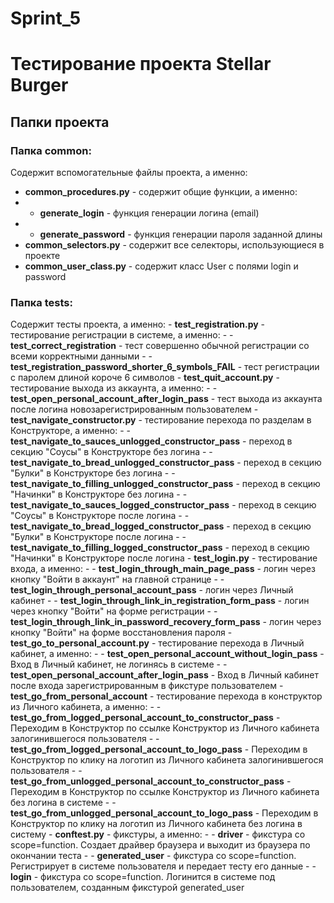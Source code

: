 # Sprint_5
<h1>Тестирование проекта Stellar Burger</h1>
<h2>Папки проекта</h2>
<h3>Папка common:</h3>
Содержит вспомогательные файлы проекта, а именно:

- <b>common_procedures.py</b> - содержит общие функции, а именно:
- - <b>generate_login</b> - функция генерации логина (email)
- - <b>generate_password</b> - функция генерации пароля заданной длины
- <b>common_selectors.py</b> - содержит все селекторы, использующиеся в проекте
- <b>common_user_class.py</b> - содержит класс User с полями login и password

<h3>Папка tests:</h3>
Содержит тесты проекта, а именно:
- <b>test_registration.py</b> - тестирование регистрации в системе, а именно:
- - <b>test_correct_registration</b> - тест совершенно обычной регистрации со всеми корректными данными
- - <b>test_registration_password_shorter_6_symbols_FAIL</b> - тест регистрации с паролем длиной короче 6 символов
- <b>test_quit_account.py</b> - тестирование выхода из аккаунта, а именно:
- - <b>test_open_personal_account_after_login_pass</b> - тест выхода из аккаунта после логина новозарегистрированным пользователем
- <b>test_navigate_constructor.py</b> - тестирование перехода по разделам в Конструкторе, а именно:
- - <b>test_navigate_to_sauces_unlogged_constructor_pass</b> - переход в секцию "Соусы" в Конструкторе без логина
- - <b>test_navigate_to_bread_unlogged_constructor_pass</b> - переход в секцию "Булки" в Конструкторе без логина
- - <b>test_navigate_to_filling_unlogged_constructor_pass</b> - переход в секцию "Начинки" в Конструкторе без логина
- - <b>test_navigate_to_sauces_logged_constructor_pass</b> - переход в секцию "Соусы" в Конструкторе после логина
- - <b>test_navigate_to_bread_logged_constructor_pass</b> - переход в секцию "Булки" в Конструкторе после логина
- - <b>test_navigate_to_filling_logged_constructor_pass</b> - переход в секцию "Начинки" в Конструкторе после логина
- <b>test_login.py</b> - тестирование входа, а именно:
- - <b>test_login_through_main_page_pass</b> - логин через кнопку "Войти в аккаунт" на главной странице
- - <b>test_login_through_personal_account_pass</b> - логин через Личный кабинет
- - <b>test_login_through_link_in_registration_form_pass</b> - логин через кнопку "Войти" на форме регистрации
- - <b>test_login_through_link_in_password_recovery_form_pass</b> - логин через кнопку "Войти" на форме восстановления пароля
- <b>test_go_to_personal_account.py</b> - тестирование перехода в Личный кабинет, а именно:
- - <b>test_open_personal_account_without_login_pass</b> - Вход в Личный кабинет, не логинясь в системе
- - <b>test_open_personal_account_after_login_pass</b> - Вход в Личный кабинет после входа зарегистрированным в фикстуре пользователем
- <b>test_go_from_personal_account</b> - тестирование перехода в конструктор из Личного кабинета, а именно:
- - <b>test_go_from_logged_personal_account_to_constructor_pass</b> - Переходим в Конструктор по ссылке Конструктор из Личного кабинета залогинившегося пользователя
- - <b>test_go_from_logged_personal_account_to_logo_pass</b> - Переходим в Конструктор по клику на логотип из Личного кабинета залогинившегося пользователя
- - <b>test_go_from_unlogged_personal_account_to_constructor_pass</b> - Переходим в Конструктор по ссылке Конструктор из Личного кабинета без логина в системе
- - <b>test_go_from_unlogged_personal_account_to_logo_pass</b> - Переходим в Конструктор по клику на логотип из Личного кабинета без логина в систему
- <b>conftest.py</b> - фикстуры, а именно:
- - <b>driver</b> - фикстура со scope=function. Создает драйвер браузера и выходит из браузера по окончании теста
- - <b>generated_user</b> - фикстура со scope=function. Регистрирует в системе пользователя и передает тесту его данные
- - <b>login</b> - фикстура со scope=function. Логинится в системе под пользователем, созданным фикстурой generated_user
